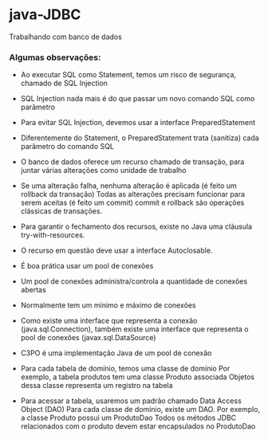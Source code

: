 # java-JDBC
Trabalhando com banco de dados
### Algumas observações:
- Ao executar SQL como Statement, temos um risco de segurança, chamado de SQL Injection 
- SQL Injection nada mais é do que passar um novo comando SQL como parâmetro
- Para evitar SQL Injection, devemos usar a interface PreparedStatement
- Diferentemente do Statement, o PreparedStatement trata (sanitiza) cada parâmetro do comando SQL

- O banco de dados oferece um recurso chamado de transação, para juntar várias alterações como unidade de trabalho
- Se uma alteração falha, nenhuma alteração é aplicada (é feito um rollback da transação)
  Todas as alterações precisam funcionar para serem aceitas (é feito um commit) commit e rollback são operações clássicas de transações.
- Para garantir o fechamento dos recursos, existe no Java uma cláusula try-with-resources.
- O recurso em questão deve usar a interface Autoclosable.

- É boa prática usar um pool de conexões
- Um pool de conexões administra/controla a quantidade de conexões abertas
- Normalmente tem um mínimo e máximo de conexões
- Como existe uma interface que representa a conexão (java.sql.Connection), também existe uma interface que representa o pool de conexões (javax.sql.DataSource)
- C3PO é uma implementação Java de um pool de conexão

- Para cada tabela de domínio, temos uma classe de domínio
  Por exemplo, a tabela produtos tem uma classe Produto associada
  Objetos dessa classe representa um registro na tabela
- Para acessar a tabela, usaremos um padrão chamado Data Access Object (DAO)
  Para cada classe de domínio, existe um DAO. Por exemplo, a classe Produto possui um ProdutoDao
  Todos os métodos JDBC relacionados com o produto devem estar encapsulados no ProdutoDao

